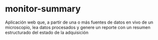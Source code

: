 # monitor-summary
Aplicación web que, a partir de una o más fuentes de datos en vivo de un microscopio, lea datos procesados y genere un reporte con un resumen estructurado del estado de la adquisición
